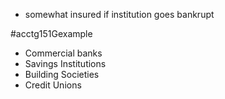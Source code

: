 - somewhat insured if institution goes bankrupt

#acctg151Gexample 
- Commercial banks
- Savings Institutions
- Building Societies
- Credit Unions